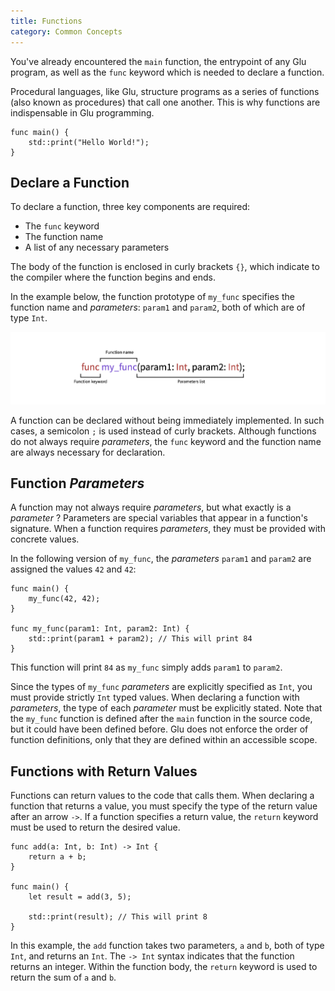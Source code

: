 ```yaml
---
title: Functions
category: Common Concepts
---
```


You've already encountered the `main` function, the entrypoint of any Glu program, as well as the `func` keyword which is needed to declare a function.

Procedural languages, like Glu, structure programs as a series of functions (also known as procedures) that call one another.
This is why functions are indispensable in Glu programming.

```glu
func main() {
    std::print("Hello World!");
}
```

## Declare a Function

To declare a function, three key components are required:
- The `func` keyword
- The function name
- A list of any necessary parameters

The body of the function is enclosed in curly brackets `{}`, which indicate to the compiler where the function begins and ends.

In the example below, the function prototype of `my_func` specifies the function name and _parameters_: `param1` and `param2`, both of which are of type `Int`.

![Glu Function Declaration Explanation](/assets/img/function_explaining.png)

A function can be declared without being immediately implemented.
In such cases, a semicolon `;` is used instead of curly brackets.
Although functions do not always require _parameters_, the `func` keyword and the function name are always necessary for declaration.

## Function _Parameters_

A function may not always require _parameters_, but what exactly is a _parameter_ ?
Parameters are special variables that appear in a function's signature.
When a function requires _parameters_, they must be provided with concrete values.

In the following version of `my_func`, the _parameters_ `param1` and `param2` are assigned the values `42` and `42`:

```glu
func main() {
    my_func(42, 42);
}

func my_func(param1: Int, param2: Int) {
    std::print(param1 + param2); // This will print 84
}
```

This function will print `84` as `my_func` simply adds `param1` to `param2`.


Since the types of `my_func` _parameters_ are explicitly specified as `Int`, you must provide strictly `Int` typed values.
When declaring a function with _parameters_, the type of each _parameter_ must be explicitly stated.
Note that the `my_func` function is defined after the `main` function in the source code, but it could have been defined before.
Glu does not enforce the order of function definitions, only that they are defined within an accessible scope.

## Functions with Return Values

Functions can return values to the code that calls them.
When declaring a function that returns a value, you must specify the type of the return value after an arrow `->`.
If a function specifies a return value, the `return` keyword must be used to return the desired value.

```glu
func add(a: Int, b: Int) -> Int {
    return a + b;
}

func main() {
    let result = add(3, 5);

    std::print(result); // This will print 8
}
```

In this example, the `add` function takes two parameters, `a` and `b`, both of type `Int`, and returns an `Int`.
The `-> Int` syntax indicates that the function returns an integer. Within the function body, the `return` keyword is used to return the sum of `a` and `b`.
